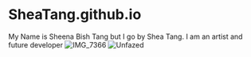 # SheaTang.github.io
My Name is Sheena Bish Tang but I go by Shea Tang. 
I am an artist and future developer 
![IMG_7366](https://user-images.githubusercontent.com/101611557/183702570-775b256f-92de-4174-9e15-3f0bbd1b6f68.JPG)
![Unfazed](https://user-images.githubusercontent.com/101611557/183702746-7e6f042c-a64b-4562-a1eb-be1d25bb7806.png)
